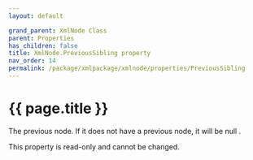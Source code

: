 ```yaml
---
layout: default

grand_parent: XmlNode Class
parent: Properties
has_children: false
title: XmlNode.PreviousSibling property
nav_order: 14
permalink: /package/xmlpackage/xmlnode/properties/PreviousSibling
---
```

# {{ page.title }}

The previous node. If it does not have a previous node, it will be null .

This property is read-only and cannot be changed.